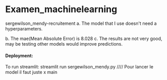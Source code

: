 # Examen_machinelearning

 sergewilson_mendy-recruitement
a. The model that I use doesn't need a hyperparameters.

b. The mae(Mean Absolute Error) is 8.028
c. The results are not very good, may be testing other models would improve predictions.

#### Deployment:
To run streamlit:  streamlit run sergewilson_mendy.py
////
Pour lancer le model il faut juste  x
 main
